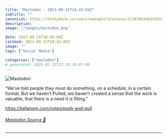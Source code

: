 ```yaml
---
title: "Mastodon - 2023-09-15T18:43:04Z"
subtitle: ""
canonical: https://hachyderm.io/users/mweagle/statuses/111070634633501019
description:
image: "/images/mastodon.png"

date: 2023-09-15T18:43:04Z
lastmod: 2023-09-15T18:43:04Z
image: ""
tags: ["Social Media"]

categories: ["mastodon"]
# generated: 2025-05-22T22:29:20-07:00
---
```

![Mastodon](/images/mastodon.png)

<p>“We’ve told people they must do something, on a schedule, in a certain format. But we haven’t Pulled, we haven’t created a sense that the work is valuable, that there is a need it is filling.”</p><p><a href="https://kellanem.com/notes/push-and-pull" target="_blank" rel="nofollow noopener noreferrer" translate="no"><span class="invisible">https://</span><span class="ellipsis">kellanem.com/notes/push-and-pu</span><span class="invisible">ll</span></a></p>


###### [Mastodon Source 🐘](https://hachyderm.io/@mweagle/111070634633501019)

___
